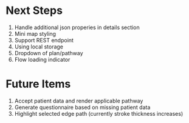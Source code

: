 # Next Steps

1. Handle additional json properies in details section
2. Mini map styling
3. Support REST endpoint
4. Using local storage
5. Dropdown of plan/pathway
6. Flow loading indicator

# Future Items

1. Accept patient data and render applicable pathway
2. Generate questionnaire based on missing patient data
3. Highlight selected edge path (currently stroke thickness increases)
